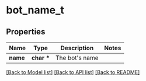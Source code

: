 # bot_name_t

## Properties
Name | Type | Description | Notes
------------ | ------------- | ------------- | -------------
**name** | **char \*** | The bot&#39;s name | 

[[Back to Model list]](../README.md#documentation-for-models) [[Back to API list]](../README.md#documentation-for-api-endpoints) [[Back to README]](../README.md)


